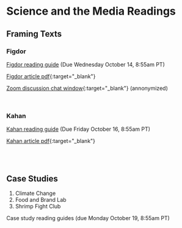 # Science and the Media Readings


## Framing Texts

### Figdor


[Figdor reading guide](figdor) (Due Wednesday October 14, 8:55am PT)

[Figdor article pdf](https://drive.google.com/file/d/1HeVt66YVg_lz3ZbBETEUYBvFlm_-VuI1/view?usp=sharing){:target="_blank"}

[Zoom discussion chat window](images/Figdor-discussion-annonymized-public-Zoom-chat.txt){:target="_blank"} (annonymized)

<br>

### Kahan

[Kahan reading guide](kahan) (Due Friday October 16, 8:55am PT)

[Kahan article pdf](https://drive.google.com/file/d/1-7P587RK4vVWd0OIr7tV-1g5sikIr17V/view?usp=sharing){:target="_blank"}


<br>
<br>

## Case Studies

1. Climate Change
2. Food and Brand Lab
3. Shrimp Fight Club

Case study reading guides (due Monday October 19, 8:55am PT)